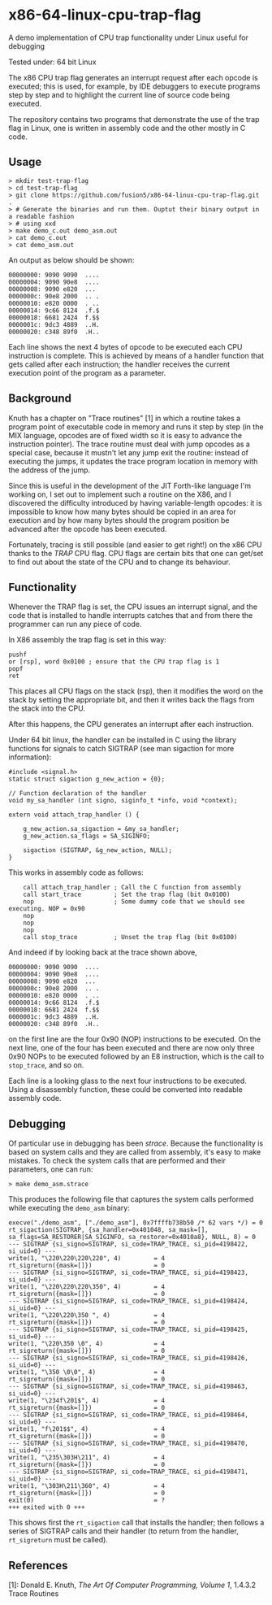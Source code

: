 # x86-64-linux-cpu-trap-flag
A demo implementation of CPU trap functionality under Linux useful for debugging

Tested under: 64 bit Linux

The x86 CPU trap flag generates an interrupt request after each opcode is executed;
this is used, for example, by IDE debuggers to execute programs step by step and to
highlight the current line of source code being executed.

The repository contains two programs that demonstrate the use of the trap flag in Linux, 
one is written in assembly code and the other mostly in C code.

## Usage

```
> mkdir test-trap-flag
> cd test-trap-flag
> git clone https://github.com/fusion5/x86-64-linux-cpu-trap-flag.git .
> # Generate the binaries and run them. Ouptut their binary output in a readable fashion
> # using xxd
> make demo_c.out demo_asm.out
> cat demo_c.out
> cat demo_asm.out
```

An output as below should be shown:

```
00000000: 9090 9090  ....
00000004: 9090 90e8  ....
00000008: 9090 e820  ... 
0000000c: 90e8 2000  .. .
00000010: e820 0000  . ..
00000014: 9c66 8124  .f.$
00000018: 6681 2424  f.$$
0000001c: 9dc3 4889  ..H.
00000020: c348 89f0  .H..
```

Each line shows the next 4 bytes of opcode to be executed each CPU 
instruction is complete. This is achieved by means of a handler function
that gets called after each instruction; the handler receives the 
current execution point of the program as a parameter.

## Background

Knuth has a chapter on "Trace routines" [1] in which a routine 
takes a program point of executable code in memory and runs it step by step (in
the MIX language, opcodes are of fixed width so it is easy to advance the 
instruction pointer). The trace routine must deal with jump opcodes as a special 
case, because it mustn't let any jump exit the routine: instead of executing
the jumps, it updates the trace program location in memory with the address of 
the jump.

Since this is useful in the development of the JIT Forth-like language I'm 
working on, I set out to implement such a routine on the X86, and I discovered the 
difficulty introduced by having variable-length opcodes: it is impossible to know 
how many bytes should be copied in an area for execution and by how many bytes 
should the program position be advanced after the opcode has been executed.

Fortunately, tracing is still possible (and easier to get right!) on the x86 
CPU thanks to the _TRAP_ CPU flag. CPU flags are certain bits that one can get/set 
to find out about the state of the CPU and to change its behaviour.

## Functionality

Whenever the TRAP flag is set, the CPU issues an interrupt signal, and 
the code that is installed to handle interrupts catches that and from there 
the programmer can run any piece of code.

In X86 assembly the trap flag is set in this way:

```
pushf
or [rsp], word 0x0100 ; ensure that the CPU trap flag is 1
popf
ret
```

This places all CPU flags on the stack (rsp), then it modifies the word on 
the stack by setting the appropriate bit, and then it writes back the flags from
the stack into the CPU.

After this happens, the CPU generates an interrupt after each instruction.

Under 64 bit linux, the handler can be installed in C using the library 
functions for signals to catch SIGTRAP (see man sigaction for more information):

```
#include <signal.h>
static struct sigaction g_new_action = {0};  

// Function declaration of the handler
void my_sa_handler (int signo, siginfo_t *info, void *context);

extern void attach_trap_handler () {

    g_new_action.sa_sigaction = &my_sa_handler;
    g_new_action.sa_flags = SA_SIGINFO;

    sigaction (SIGTRAP, &g_new_action, NULL);
}
```

This works in assembly code as follows:

```
    call attach_trap_handler ; Call the C function from assembly
    call start_trace         ; Set the trap flag (bit 0x0100)
    nop                      ; Some dummy code that we should see executing. NOP = 0x90
    nop
    nop
    nop
    call stop_trace          ; Unset the trap flag (bit 0x0100)
```

And indeed if by looking back at the trace shown above, 

```
00000000: 9090 9090  ....
00000004: 9090 90e8  ....
00000008: 9090 e820  ... 
0000000c: 90e8 2000  .. .
00000010: e820 0000  . ..
00000014: 9c66 8124  .f.$
00000018: 6681 2424  f.$$
0000001c: 9dc3 4889  ..H.
00000020: c348 89f0  .H..
```

on the first line are the four 0x90 (NOP) instructions to be executed.
On the next line, one of the four has been executed and there are now only
three 0x90 NOPs to be executed followed by an E8 instruction, which is the call
to `stop_trace`, and so on. 

Each line is a looking glass to the next four instructions
to be executed. Using a disassembly function, these could be converted into readable 
assembly code.


## Debugging

Of particular use in debugging has been _strace_. Because the functionality is based 
on system calls and they are called from assembly, it's easy to make mistakes.
To check the system calls that are performed and their parameters, one can run:

    > make demo_asm.strace

This produces the following file that captures the system calls performed
while executing the `demo_asm` binary:

```
execve("./demo_asm", ["./demo_asm"], 0x7ffffb738b50 /* 62 vars */) = 0
rt_sigaction(SIGTRAP, {sa_handler=0x401048, sa_mask=[], sa_flags=SA_RESTORER|SA_SIGINFO, sa_restorer=0x4010a8}, NULL, 8) = 0
--- SIGTRAP {si_signo=SIGTRAP, si_code=TRAP_TRACE, si_pid=4198422, si_uid=0} ---
write(1, "\220\220\220\220", 4)         = 4
rt_sigreturn({mask=[]})                 = 0
--- SIGTRAP {si_signo=SIGTRAP, si_code=TRAP_TRACE, si_pid=4198423, si_uid=0} ---
write(1, "\220\220\220\350", 4)         = 4
rt_sigreturn({mask=[]})                 = 0
--- SIGTRAP {si_signo=SIGTRAP, si_code=TRAP_TRACE, si_pid=4198424, si_uid=0} ---
write(1, "\220\220\350 ", 4)            = 4
rt_sigreturn({mask=[]})                 = 0
--- SIGTRAP {si_signo=SIGTRAP, si_code=TRAP_TRACE, si_pid=4198425, si_uid=0} ---
write(1, "\220\350 \0", 4)              = 4
rt_sigreturn({mask=[]})                 = 0
--- SIGTRAP {si_signo=SIGTRAP, si_code=TRAP_TRACE, si_pid=4198426, si_uid=0} ---
write(1, "\350 \0\0", 4)                = 4
rt_sigreturn({mask=[]})                 = 0
--- SIGTRAP {si_signo=SIGTRAP, si_code=TRAP_TRACE, si_pid=4198463, si_uid=0} ---
write(1, "\234f\201$", 4)               = 4
rt_sigreturn({mask=[]})                 = 0
--- SIGTRAP {si_signo=SIGTRAP, si_code=TRAP_TRACE, si_pid=4198464, si_uid=0} ---
write(1, "f\201$$", 4)                  = 4
rt_sigreturn({mask=[]})                 = 0
--- SIGTRAP {si_signo=SIGTRAP, si_code=TRAP_TRACE, si_pid=4198470, si_uid=0} ---
write(1, "\235\303H\211", 4)            = 4
rt_sigreturn({mask=[]})                 = 0
--- SIGTRAP {si_signo=SIGTRAP, si_code=TRAP_TRACE, si_pid=4198471, si_uid=0} ---
write(1, "\303H\211\360", 4)            = 4
rt_sigreturn({mask=[]})                 = 0
exit(0)                                 = ?
+++ exited with 0 +++
```

This shows first the `rt_sigaction` call that installs the handler; then follows 
a series of SIGTRAP calls and their handler (to return from the handler, 
`rt_sigreturn` must be called).


## References

[1]: Donald E. Knuth, _The Art Of Computer Programming, Volume 1_, 1.4.3.2 Trace Routines
